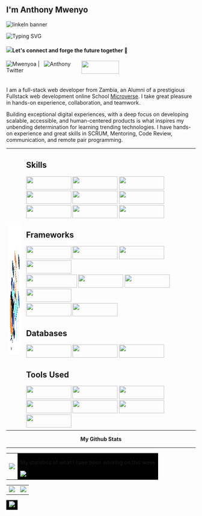 
## I'm Anthony Mwenyo

![linkeIn banner](https://user-images.githubusercontent.com/28694196/174442977-ebed51ae-d3bf-44cc-99cf-2cbe97448f4e.png)

![Typing SVG](https://readme-typing-svg.herokuapp.com?color=6667AB&center=true&vCenter=true&lines=Thanks+for+visiting+my+profile+%F0%9F%98%83;+Hi+,+a+%E2%AD%90++on+my+repo+is+appreciated!;+Happy+coding!+%F0%9F%9A%80)

<h4><img src="https://media.giphy.com/media/LnQjpWaON8nhr21vNW/giphy.gif" width="50">Let's connect and forge the future together 🚀 </h4>
<a href="https://twitter.com/anthony_mwenyo">
  <img align="left" alt="Mwenyoa | Twitter" width="100" height="35" src="https://img.shields.io/badge/Twitter-1EA1F2?style=for-the-badge&logo=twitter&logoColor=white" />
</a>
<a href="mailto:mwenyoanthony@gmail.com">
  <img src="https://img.shields.io/badge/Gmail-D14836?style=for-the-badge&logo=gmail&logoColor=white" width="100" height="35">
 </a>
<a href="https://www.linkedin.com/in/anthony-mwenyo">
  <img align="left" alt="Anthony" width="100" height="35"  src="https://img.shields.io/badge/LinkedIn-0077B5?style=for-the-badge&logo=linkedin&logoColor=white" />
</a><br>
<br/>
<p>I am a full-stack web developer from Zambia, an Alumni of a prestigious Fullstack web development online School  <a href="https://www.microverse.org/">Microverse</a>. I take great pleasure in hands-on experience, collaboration, and teamwork.<br>

Building exceptional digital experiences, with a deep focus on developing scalable, accessible, and human-centered products is what inspires my unbending determination for learning trending technologies. 
I have hands-on experience and great skills in SCRUM, Mentoring, Code Review, communication, and remote pair programming. 
</p>
<table>
  <tr>
 <td halign="left">
  <img  alt="GIF" src="https://github.com/mwenyoa/mwenyoa/blob/main/web-development.gif?raw=true" width="100vw" height="350" /
 </td>
 <td halign="right">
 <h2>Skills</h2>
<img src="https://img.shields.io/badge/JavaScript-323335?style=for-the-badge&logo=javascript&logoColor=F7DF1E" width="120" height="35">
<img src="https://img.shields.io/badge/TypeScript-007ACC?style=for-the-badge&logo=typescript&logoColor=white" width="120" height="35">
   <img src="https://img.shields.io/badge/CSS3-1572B6?style=for-the-badge&logo=css3&logoColor=white"  width="120" height="35">
   <img src="https://img.shields.io/badge/HTML5-E34F26?style=for-the-badge&logo=html5&logoColor=white"  width="120" height="35">
<img src="https://img.shields.io/badge/SQL-F80000?style=for-the-badge&logo=oracle&logoColor=black" width="120" height="35">
<img src="https://img.shields.io/badge/Node.js-339933?style=for-the-badge&logo=nodedotjs&logoColor=white" width="120" height="35">
<img src="https://img.shields.io/badge/json-5E5C5C?style=for-the-badge&logo=json&logoColor=white" width="120" height="35">
 <img src="https://img.shields.io/badge/Ruby-CC342D?style=for-the-badge&logo=ruby&logoColor=white" width="120" height="35">
<img src="https://img.shields.io/badge/PHP-777BB4?style=for-the-badge&logo=php&logoColor=white" width="120" height="35">
   
<br />
    <h2> Frameworks </h2>
   <img src="https://img.shields.io/badge/React-35232A?style=for-the-badge&logo=react&logoColor=61DAFB" width="120" height="35">
   <img src="https://img.shields.io/badge/Redux-593D88?style=for-the-badge&logo=redux&logoColor=white" width="120" height="35"/>
   <img src="https://img.shields.io/badge/Ruby_on_Rails-CC0000?style=for-the-badge&logo=ruby-on-rails&logoColor=white" height="35" width="120">
     <img src="https://img.shields.io/badge/Express.js-000000?style=for-the-badge&logo=express&logoColor=white" height="35" width="120">
     <br />
   <img src="https://img.shields.io/badge/Bootstrap-563D7C?style=for-the-badge&logo=bootstrap&logoColor=white" width="135" height="35">
     <img src="https://img.shields.io/badge/Material%20UI-007FFF?style=for-the-badge&logo=mui&logoColor=white" height="35" width="120">
  <img src="https://img.shields.io/badge/Tailwind_CSS-38B2AC?style=for-the-badge&logo=tailwind-css&logoColor=white" height="35" width="120">
  <img src="https://img.shields.io/badge/Pug-E3C29B?style=for-the-badge&logo=pug&logoColor=black" height="35" width="120"><br />
<img src="https://img.shields.io/badge/Jest-C21325?style=for-the-badge&logo=jest&logoColor=white" width="120" height="35">
<img src="https://img.shields.io/badge/LARAVEL-777BB4?style=for-the-badge&logo=laravel&logoColor=white" width="120" height="35">
      <h2> Databases </h2>
       <img src="https://img.shields.io/badge/MongoDB-4EA94B?style=for-the-badge&logo=mongodb&logoColor=white" width="120" height="35"> 
       <img src="https://img.shields.io/badge/PostgreSQL-316192?style=for-the-badge&logo=postgresql&logoColor=white" width="120" height="35"> 
        <img src="https://img.shields.io/badge/MySQL-005C84?style=for-the-badge&logo=mysql&logoColor=white" width="120" height="35"> 
      <h2>Tools Used</h2>
        <img src="https://img.shields.io/badge/VSCode-0078D4?style=for-the-badge&logo=visual%20studio%20code&logoColor=white" width="120" height="35"> 
       <img src="https://img.shields.io/badge/Zoom-2D8CFF?style=for-the-badge&logo=zoom&logoColor=white" width="120" height="35"> 
       <img src="https://img.shields.io/badge/Slack-4A154B?style=for-the-badge&logo=slack&logoColor=white" width="120" height="35"> 
       <img src="https://img.shields.io/badge/Webpack-8DD6F9?style=for-the-badge&logo=Webpack&logoColor=white" width="120" height="35">
       <img src="https://img.shields.io/badge/Vite-B73BFE?style=for-the-badge&logo=vite&logoColor=FFD62E" width="120" height="35">
      <img src="https://img.shields.io/badge/Postman-FF6C37?style=for-the-badge&logo=Postman&logoColor=white" width="120" height="35">
       <img src="https://img.shields.io/badge/Thunder-Client-FF6C47?style=for-the-badge&logo=Thunder-Client&logoColor=white" width="120" height="35">
    </td>
</tr>
</table>

<p align="center">
  <strong>
 My Github Stats
  </strong>
  </p>
  <hr>
<table>
  <tr>
    <td halign="top">
       <p align="center">
<a href="https://github.com/anuraghazra/convoychat">
  <img height=200 align="center" src="https://github-readme-stats.vercel.app/api/top-langs?username=mwenyoa&layout=compact&langs_count=8&theme=nightowl&card_width=320" />
</a>
</p>
    </td>

  <td halign="top" style="background-color:black;">
    <p valign="center" color="black"> My statistics of what I have been working on this week</p>
    <img src="https://github-readme-stats.vercel.app/api/wakatime?username=mwenyoa&theme=nightowl">
 </td>
</tr>
</table>
<table>
  <tr>
    <td halign="bottom">
   <img src="https://github-readme-stats.vercel.app/api?username=mwenyoa&show_icons=true&theme=radical">
    </td>
  <td halign="bottom"><a href="https://git.io/streak-stats"><img src="https://streak-stats.demolab.com?user=mwenyoa&theme=nightowl"/></a></td>
</tr>
</table>
<table>
  <tr>
    <td style="background-color:black;">
      <img src="https://github-profile-trophy.vercel.app/?username=mwenyoa&theme=onedark&github-profile-trophy=true">
    </td>
    <tr>
 </table>
